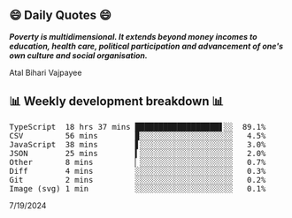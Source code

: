 ## 😄 Daily Quotes 😄

_**Poverty is multidimensional. It extends beyond money incomes to education, health care, political participation and advancement of one's own culture and social organisation.**_

Atal Bihari Vajpayee



## 📊 Weekly development breakdown 📊

<pre>TypeScript  18 hrs 37 mins ██████████████████▋░░  89.1%
CSV         56 mins        ▉░░░░░░░░░░░░░░░░░░░░   4.5%
JavaScript  38 mins        ▋░░░░░░░░░░░░░░░░░░░░   3.0%
JSON        25 mins        ▍░░░░░░░░░░░░░░░░░░░░   2.0%
Other       8 mins         ▏░░░░░░░░░░░░░░░░░░░░   0.7%
Diff        4 mins         ░░░░░░░░░░░░░░░░░░░░░   0.3%
Git         2 mins         ░░░░░░░░░░░░░░░░░░░░░   0.2%
Image (svg) 1 min          ░░░░░░░░░░░░░░░░░░░░░   0.1%</pre>

7/19/2024